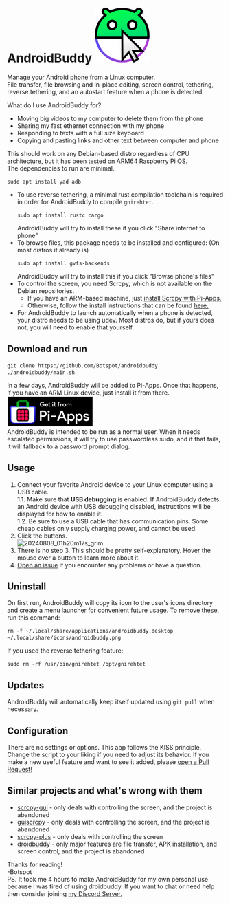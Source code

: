 # AndroidBuddy ![logo](https://github.com/Botspot/androidbuddy/blob/main/logo.png?raw=true)
Manage your Android phone from a Linux computer.  
File transfer, file browsing and in-place editing, screen control, tethering, reverse tethering, and an autostart feature when a phone is detected.

What do I use AndroidBuddy for?
- Moving big videos to my computer to delete them from the phone
- Sharing my fast ethernet connection with my phone
- Responding to texts with a full size keyboard
- Copying and pasting links and other text between computer and phone

This should work on any Debian-based distro regardless of CPU architecture, but it has been tested on ARM64 Raspberry Pi OS.  
The dependencies to run are minimal.
```
sudo apt install yad adb
```
- To use reverse tethering, a minimal rust compilation toolchain is required in order for AndroidBuddy to compile `gnirehtet`.
    ```
    sudo apt install rustc cargo
    ```
    AndroidBuddy will try to install these if you click "Share internet to phone"
- To browse files, this package needs to be installed and configured: (On most distros it already is)
    ```
    sudo apt install gvfs-backends
    ```
    AndroidBuddy will try to install this if you click "Browse phone's files"
- To control the screen, you need Scrcpy, which is not available on the Debian repositories.  
  - If you have an ARM-based machine, just [install Scrcpy with Pi-Apps.](https://pi-apps.io/install-app/install-scrcpy-on-raspberry-pi/)  
  - Otherwise, follow the install instructions that can be found [here.](https://github.com/Genymobile/scrcpy/blob/master/doc/linux.md)  
- For AndroidBuddy to launch automatically when a phone is detected, your distro needs to be using udev. Most distros do, but if yours does not, you will need to enable that yourself.
## Download and run
```
git clone https://github.com/Botspot/androidbuddy
./androidbuddy/main.sh
```
In a few days, AndroidBuddy will be added to Pi-Apps. Once that happens, if you have an ARM Linux device, just install it from there.  
[![badge](https://github.com/Botspot/pi-apps/blob/master/icons/badge.png?raw=true)](https://github.com/Botspot/pi-apps)  
AndroidBuddy is intended to be run as a normal user. When it needs escalated permissions, it will try to use passwordless sudo, and if that fails, it will fallback to a password prompt dialog.  

## Usage

1. Connect your favorite Android device to your Linux computer using a USB cable.  
    1.1. Make sure that **USB debugging** is enabled. If AndroidBuddy detects an Android device with USB debugging disabled, instructions will be displayed for how to enable it.  
    1.2. Be sure to use a USB cable that has communication pins. Some cheap cables only supply charging power, and cannot be used.  
3. Click the buttons.  
    ![20240808_01h20m17s_grim](https://github.com/user-attachments/assets/48d7f626-bf6b-42d1-81a5-da56bc13e667)
4. There is no step 3. This should be pretty self-explanatory. Hover the mouse over a button to learn more about it.
5. [Open an issue](https://github.com/Botspot/androidbuddy/issues/new/choose) if you encounter any problems or have a question.

## Uninstall
On first run, AndroidBuddy will copy its icon to the user's icons directory and create a menu launcher for convenient future usage. To remove these, run this command:
```
rm -f ~/.local/share/applications/androidbuddy.desktop ~/.local/share/icons/androidbuddy.png
```
If you used the reverse tethering feature: 
```
sudo rm -rf /usr/bin/gnirehtet /opt/gnirehtet
```

## Updates
AndroidBuddy will automatically keep itself updated using `git pull` when necessary.

## Configuration

There are no settings or options. This app follows the KISS principle. Change the script to your liking if you need to adjust its behavior. If you make a new useful feature and want to see it added, please [open a Pull Request!](https://github.com/Botspot/androidbuddy/pulls)

## Similar projects and what's wrong with them
- [scrcpy-gui](https://github.com/Tomotoes/scrcpy-gui) - only deals with controlling the screen, and the project is abandoned
- [guiscrcpy](https://github.com/srevinsaju/guiscrcpy) - only deals with controlling the screen, and the project is abandoned
- [scrcpy-plus](https://github.com/Frontesque/scrcpy-plus) - only deals with controlling the screen
- [droidbuddy](https://gitlab.com/gazlene/droidbuddy) - only major features are file transfer, APK installation, and screen control, and the project is abandoned

Thanks for reading!  
-Botspot  
PS. It took me 4 hours to make AndroidBuddy for my own personal use because I was tired of using droidbuddy. If you want to chat or need help then consider joining [my Discord Server.](https://discord.gg/RXSTvaUvuu)
